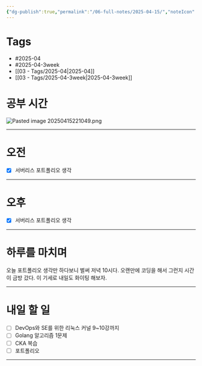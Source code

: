 ```yaml
---
{"dg-publish":true,"permalink":"/06-full-notes/2025-04-15/","noteIcon":""}
---
```


# Tags
- #2025-04
- #2025-04-3week
- [[03 - Tags/2025-04\|2025-04]]
- [[03 - Tags/2025-04-3week\|2025-04-3week]]
# 공부 시간
![Pasted image 20250415221049.png](/img/user/image/Pasted%20image%2020250415221049.png)


---
# 오전
- [x] 서버리스 포트폴리오 생각
---
# 오후
- [x] 서버리스 포트폴리오 생각
---
# 하루를 마치며
오늘 포트폴리오 생각만 하다보니 벌써 저녁 10시다. 오랜만에 코딩을 해서 그런지 시간이 금방 갔다. 이 기세로 내일도 화이팅 해보자.

---
# 내일 할 일
- [ ] DevOps와 SE를 위한 리눅스 커널 9~10강까지
- [ ] Golang 알고리즘 1문제
- [ ] CKA 복습
- [ ] 포트폴리오
---